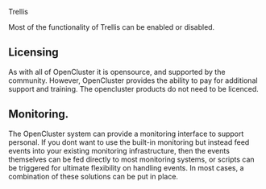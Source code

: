 Trellis 


Most of the functionality of Trellis can be enabled or disabled.


## Licensing

As with all of OpenCluster it is opensource, and supported by the community.  However, OpenCluster provides the ability to pay for additional support and training.  The opencluster products do not need to be licenced.



## Monitoring.

The OpenCluster system can provide a monitoring interface to support personal.   If you dont want to use the built-in monitoring but instead feed events into your existing monitoring infrastructure, then the events themselves can be fed directly to most monitoring systems, or scripts can be triggered for ultimate flexibility on handling events.  In most cases, a combination of these solutions can be put in place.




